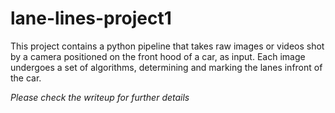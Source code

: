 # lane-lines-project1
This project contains a python pipeline that takes raw images or videos shot by a camera positioned on the front hood of a car, as input. Each image undergoes a set of algorithms, determining and marking the lanes infront of the car.

*Please check the writeup for further details*
